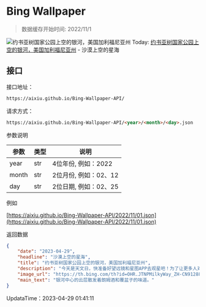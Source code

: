 # Bing Wallpaper

> 数据缓存开始时间: 2022/11/1

![约书亚树国家公园上空的银河，美国加利福尼亚州](https://th.bing.com/th?id=OHR.JTNPMilkyWay_ZH-CN9128830420_1920x1080.jpg&rf=LaDigue_1920x1080.jpg)
Today: [约书亚树国家公园上空的银河，美国加利福尼亚州](https://th.bing.com/th?id=OHR.JTNPMilkyWay_ZH-CN9128830420_1920x1080.jpg&rf=LaDigue_1920x1080.jpg) - 沙漠上空的星海

## 接口

接口地址：

```html
https://aixiu.github.io/Bing-Wallpaper-API/
```

请求方式：

```html
https://aixiu.github.io/Bing-Wallpaper-API/<year>/<month>/<day>.json
```

参数说明

| 参数 | 类型 | 说明 |
| - | - | - |
| year | str | 4位年份, 例如：2022 |
| month | str | 2位月份, 例如：02、12 |
| day | str | 2位日期, 例如：02、25 |

例如

[https://aixiu.github.io/Bing-Wallpaper-API/2022/11/01.json](https://aixiu.github.io/Bing-Wallpaper-API/2022/11/01.json)

返回数据

```json
{
    "date": "2023-04-29",
    "headline": "沙漠上空的星海",
    "title": "约书亚树国家公园上空的银河，美国加利福尼亚州",
    "description": "今天是天文日，快准备好望远镜和星图APP去观星吧！为了让更多人对太空感兴趣，道格·伯杰于1973年创立了天文日，他在街角、商场和公园里架设了望远镜，让人们有机会亲眼看到星星。",
    "image_url": "https://th.bing.com/th?id=OHR.JTNPMilkyWay_ZH-CN9128830420_1920x1080.jpg&rf=LaDigue_1920x1080.jpg",
    "main_text": "银河中心的云层散发着朗姆酒和覆盆子的味道。"
}
```

UpdataTime：2023-04-29 01:41:11
